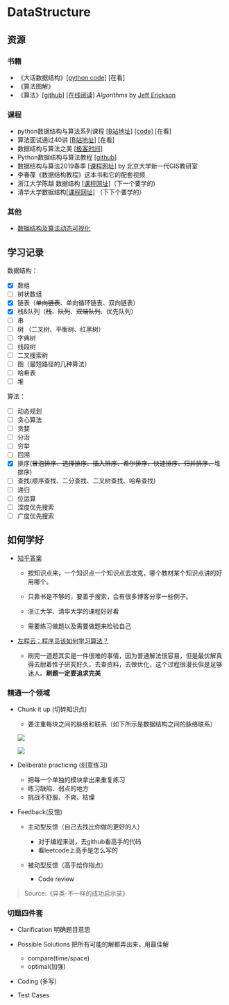 ### 

# DataStructure

## 资源

### 书籍

* 《大话数据结构》[[python code]](https://github.com/hugooood/DataStruct)  [在看]
* 《算法图解》
* 《算法》[[github]](<https://github.com/jeffgerickson/algorithms>) [[在线阅读]](http://jeffe.cs.illinois.edu/teaching/algorithms/#book)  *Algorithms* by [Jeff Erickson](http://jeffe.cs.illinois.edu/)

### 课程

- python数据结构与算法系列课程  [[B站地址]](https://www.bilibili.com/video/av17888581?p=3) [[code]](https://github.com/JackKuo666/Data_Structure_with_Python) [在看]
- 算法面试通过40讲  [[B站地址]](https://www.bilibili.com/medialist/play/ml418565700/av41612881) [在看]
- 数据结构与算法之美 [[极客时间]](https://time.geekbang.org/column/intro/126)
- Python数据结构与算法教程  [[github]](<https://github.com/PegasusWang/python_data_structures_and_algorithms>)
- 数据结构与算法2019春季  [[课程网址]](http://gis4g.pku.edu.cn/course/pythonds/) by 北京大学新一代GIS教研室
- 李春葆《数据结构教程》这本书和它的配套视频
- 浙江大学陈越 数据结构 [[课程网址]](https://mooc.study.163.com/course/1000033001?_trace_c_p_k2_=dd120415895b434daca01d97ed9e3407#/info)（下一个要学的)
- 清华大学数据结构[[课程网址]](http://www.xuetangx.com/courses/course-v1:TsinghuaX+30240184X+sp/about) （下下个要学的）

### 其他

- [数据结构及算法动态可视化](https://visualgo.net/zh)


## 学习记录

数据结构：

- [x] 数组
- [ ] 树状数组
- [x] 链表（~~单向链表~~、单向循环链表、双向链表）
- [x] 栈&队列（~~栈~~、~~队列~~、~~双端队列~~、优先队列）
- [ ] 串 
- [ ] 树 （二叉树、平衡树、红黑树）
- [ ] 字典树
- [ ] 线段树
- [ ] 二叉搜索树
- [ ] 图（最短路径的几种算法）
- [ ] 哈希表
- [ ] 堆

算法：

- [ ] 动态规划
- [ ] 贪心算法
- [ ] 贪婪
- [ ] 分治
- [ ] 穷举
- [ ] 回溯
- [x] 排序(~~冒泡排序、选择排序、插入排序、希尔排序、快速排序、归并排序、~~堆排序) 
- [ ] 查找(顺序查找、二分查找、二叉树查找、哈希查找)
- [ ] 递归
- [ ] 位运算
- [ ] 深度优先搜索
- [ ] 广度优先搜索

## 如何学好

- [知乎答案](http://www.xuetangx.com/courses/course-v1:TsinghuaX+30240184X+sp/about)

  - 按知识点来，一个知识点一个知识点去攻克，哪个教材某个知识点讲的好用哪个。

  - 只靠书是不够的，要善于搜索，会有很多博客分享一些例子。

  - 浙江大学、清华大学的课程好好看

  - 需要练习做题以及需要做题来检验自己
- [左程云：程序员该如何学习算法？](https://www.nowcoder.com/discuss/61529)
  - 刷完一道题其实是一件很难的事情，因为普通解法很容易，但是最优解真得去耐着性子研究好久，去查资料，去做优化，这个过程很漫长但是足够迷人。**刷题一定要追求完美**

###  精通一个领域

- Chunk it up (切碎知识点)

  - 要注重每块之间的脉络和联系（如下所示是数据结构之间的脉络联系）

  ![](https://ws2.sinaimg.cn/large/006tNc79ly1g1xddwravfj31ng0t6dim.jpg)

  ![](https://ws3.sinaimg.cn/large/006tNc79ly1g1xdgpsnblj31cs0u0tcm.jpg)

  

- Deliberate practicing (刻意练习)

  - 把每一个单独的模块拿出来重复练习
  - 练习缺陷、弱点的地方
  - 挑战不舒服、不爽、枯燥

- Feedback(反馈)

  - 主动型反馈（自己去找比你做的更好的人）

    - 对于编程来说，去github看高手的代码
    - 看leetcode上高手是怎么写的

  - 被动型反馈（高手给你指点）

    - Code review
    
> Source:《异类-不一样的成功启示录》

### 切题四件套

- Clarification 明确题目意思
- Possible Solutions 把所有可能的解都弄出来，用最佳解
  - compare(time/space)
  - optimal(加强)

- Coding (多写)
- Test Cases
  

